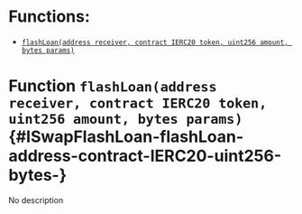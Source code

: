 # Functions:

- [`flashLoan(address receiver, contract IERC20 token, uint256 amount, bytes params)`](#ISwapFlashLoan-flashLoan-address-contract-IERC20-uint256-bytes-)

# Function `flashLoan(address receiver, contract IERC20 token, uint256 amount, bytes params)` {#ISwapFlashLoan-flashLoan-address-contract-IERC20-uint256-bytes-}

No description
